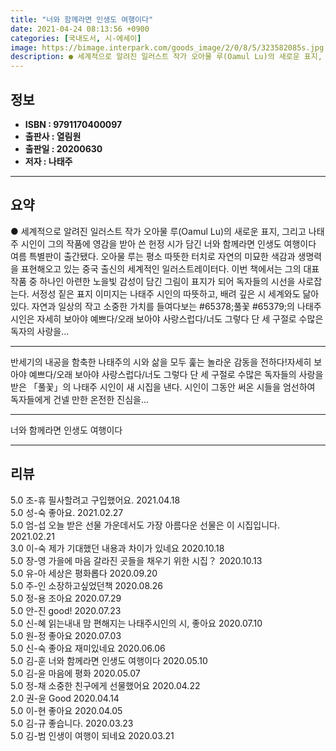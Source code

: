 ```yaml
---
title: "너와 함께라면 인생도 여행이다"
date: 2021-04-24 08:13:56 +0900
categories: [국내도서, 시-에세이]
image: https://bimage.interpark.com/goods_image/2/0/8/5/323582085s.jpg
description: ● 세계적으로 알려진 일러스트 작가 오아물 루(Oamul Lu)의 새로운 표지, 그리고 나태주 시인이 그의 작품에 영감을 받아 쓴 헌정 시가 담긴 너와 함께라면 인생도 여행이다 여름 특별판이 출간됐다. 오아물 루는 평소 따뜻한 터치로 자연의 미묘한 색감과 생명력을 표현해오고 있는 중국
---
```


## **정보**

- **ISBN : 9791170400097**
- **출판사 : 열림원**
- **출판일 : 20200630**
- **저자 : 나태주**

------



## **요약**

●  세계적으로 알려진 일러스트 작가 오아물 루(Oamul Lu)의 새로운 표지, 그리고 나태주 시인이 그의 작품에 영감을 받아 쓴 헌정 시가 담긴 너와 함께라면 인생도 여행이다 여름 특별판이 출간됐다. 오아물 루는 평소 따뜻한 터치로 자연의 미묘한 색감과 생명력을 표현해오고 있는 중국 출신의 세계적인 일러스트레이터다. 이번 책에서는 그의 대표 작품 중 하나인 아련한 노을빛 감성이 담긴 그림이 표지가 되어 독자들의 시선을 사로잡는다. 서정성 짙은 표지 이미지는 나태주 시인의  따뜻하고, 배려 깊은 시 세계와도 닮아 있다. 자연과 일상의 작고 소중한 가치를 들여다보는  #65378;풀꽃 #65379;의 나태주 시인은 자세히 보아야 예쁘다/오래 보아야 사랑스럽다/너도 그렇다 단 세 구절로 수많은 독자의 사랑을...

------

반세기의 내공을 함축한 나태주의 시와 삶을 모두 훑는 놀라운 감동을 전하다!자세히 보아야 예쁘다/오래 보아야 사랑스럽다/너도 그렇다 단 세 구절로 수많은 독자들의 사랑을 받은 「풀꽃」의 나태주 시인이 새 시집을 낸다. 시인이 그동안 써온 시들을 엄선하여 독자들에게 건넬 만한 온전한 진심을... 

------


너와 함께라면 인생도 여행이다 

------


## **리뷰** 

5.0 조-휴 필사할려고 구입했어요. 2021.04.18 <br/>5.0 성-숙 좋아요.  2021.02.27 <br/>5.0 엄-섭 오늘 받은 선물 가운데서도 가장 아름다운 선물은 이 시집입니다.  2021.02.21 <br/>3.0 이-숙 제가 기대했던 내용과 차이가 있네요 2020.10.18 <br/>5.0 장-영 가을에 마음 갈라진 곳들을 채우기 위한 시집？ 2020.10.13 <br/>5.0 유-아 세상은 평화롭다 2020.09.20 <br/>5.0 주-인 소장하고싶었던책 2020.08.26 <br/>5.0 정-용 조아요 2020.07.29 <br/>5.0 안-진 good! 2020.07.23 <br/>5.0 신-혜 읽는내내 맘 편해지는 나태주시인의 시, 좋아요 2020.07.10 <br/>5.0 원-정 좋아요 2020.07.03 <br/>5.0 신-숙 좋아요 재미있네요  2020.06.06 <br/>5.0 김-훈 너와 함께라면 인생도 여행이다 2020.05.10 <br/>5.0 김-윤 마음에 평화 2020.05.07 <br/>5.0 정-채 소중한 친구에게 선물했어요 2020.04.22 <br/>2.0 권-윤 Good 2020.04.14 <br/>5.0 이-현 좋아요 2020.04.05 <br/>5.0 김-규 좋습니다.  2020.03.23 <br/>5.0 김-범 인생이 여행이 되네요 2020.03.21 <br/>